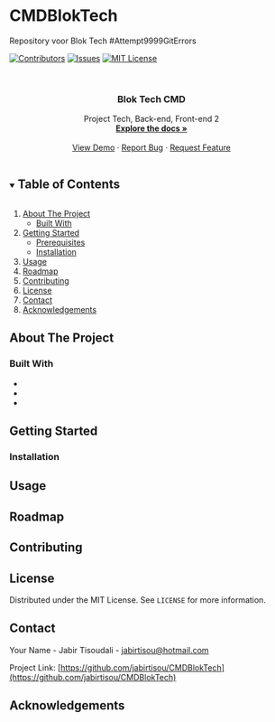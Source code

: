# CMDBlokTech
Repository voor Blok Tech #Attempt9999GitErrors






[![Contributors][contributors-shield]][contributors-url]
[![Issues][issues-shield]][issues-url]
[![MIT License][license-shield]][license-url]




<br />
<p align="center">
  <a href="https://github.com/jabirtisou/CMDBlokTech">
    <!--img src="images/logo.png" alt="Logo" width="80" height="80"-->
  </a>

  <h3 align="center">Blok Tech CMD</h3>

  <p align="center">
    Project Tech, Back-end, Front-end 2
    <br />
    <a href="https://github.com/jabirtisou/CMDBlokTech"><strong>Explore the docs »</strong></a>
    <br />
    <br />
    <a href="https://github.com/jabirtisou/CMDBlokTech">View Demo</a>
    ·
    <a href="https://github.com/jabirtisou/CMDBlokTech/issues">Report Bug</a>
    ·
    <a href="https://github.com/jabirtisou/CMDBlokTech/issues">Request Feature</a>
  </p>
</p>



<!-- TABLE OF CONTENTS -->
<details open="open">
  <summary><h2 style="display: inline-block">Table of Contents</h2></summary>
  <ol>
    <li>
      <a href="#about-the-project">About The Project</a>
      <ul>
        <li><a href="#built-with">Built With</a></li>
      </ul>
    </li>
    <li>
      <a href="#getting-started">Getting Started</a>
      <ul>
        <li><a href="#prerequisites">Prerequisites</a></li>
        <li><a href="#installation">Installation</a></li>
      </ul>
    </li>
    <li><a href="#usage">Usage</a></li>
    <li><a href="#roadmap">Roadmap</a></li>
    <li><a href="#contributing">Contributing</a></li>
    <li><a href="#license">License</a></li>
    <li><a href="#contact">Contact</a></li>
    <li><a href="#acknowledgements">Acknowledgements</a></li>
  </ol>
</details>



<!-- ABOUT THE PROJECT -->
## About The Project





### Built With

* []()
* []()
* []()



<!-- GETTING STARTED -->
## Getting Started




### Installation





## Usage


<!-- ROADMAP -->
## Roadmap




<!-- CONTRIBUTING -->
## Contributing




<!-- LICENSE -->
## License

Distributed under the MIT License. See `LICENSE` for more information.



<!-- CONTACT -->
## Contact

Your Name - Jabir Tisoudali - jabirtisou@hotmail.com

Project Link: [https://github.com/jabirtisou/CMDBlokTech](https://github.com/jabirtisou/CMDBlokTech)



<!-- ACKNOWLEDGEMENTS -->
## Acknowledgements






[contributors-shield]: https://img.shields.io/github/contributors/jabirtisou/CMDBlokTech.svg?style=for-the-badge
[contributors-url]: https://github.com/jabirtisou/CMDBlokTech/graphs/contributors
[forks-shield]: https://img.shields.io/github/forks/jabirtisou/CMDBlokTech.svg?style=for-the-badge
[forks-url]: https://github.com/jabirtisou/CMDBlokTech/network/members
[stars-shield]: https://img.shields.io/github/stars/jabirtisou/CMDBlokTech.svg?style=for-the-badge
[stars-url]: https://github.com/jabirtisou/CMDBlokTech/stargazers
[issues-shield]: https://img.shields.io/github/issues/jabirtisou/CMDBlokTech.svg?style=for-the-badge
[issues-url]: https://github.com/jabirtisou/CMDBlokTech/issues
[license-shield]: https://img.shields.io/github/license/jabirtisou/CMDBlokTech.svg?style=for-the-badge
[license-url]: https://github.com/jabirtisou/CMDBlokTech/blob/main/LICENSE
[linkedin-shield]: https://img.shields.io/badge/-LinkedIn-black.svg?style=for-the-badge&logo=linkedin&colorB=555
[linkedin-url]: https://www.linkedin.com/in/jabir-tisoudali/
